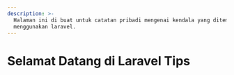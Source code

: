 ```yaml
---
description: >-
  Halaman ini di buat untuk catatan pribadi mengenai kendala yang ditemui saat
  menggunakan laravel.
---
```


# Selamat Datang di Laravel Tips

